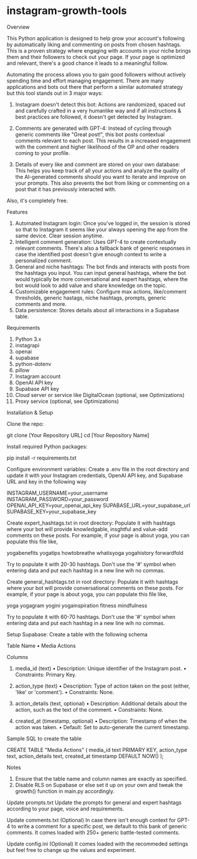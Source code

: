 # instagram-growth-tools

Overview

This Python application is designed to help grow your account's following by automatically liking and commenting on posts from chosen hashtags. This is a proven strategy where engaging with accounts in your niche brings them and their followers to check out your page. If your page is optimized and relevant, there's a good chance it leads to a meaningful follow.

Automating the process allows you to gain good followers without actively spending time and effort managing engagement. There are many applications and bots out there that perform a similar automated strategy but this tool stands out in 3 major ways:

1. Instagram doesn't detect this bot: Actions are randomized, spaced out and carefully crafted in a very humanlike way and if all instructions & best practices are followed, it doesn't get detected by Instagram.

2. Comments are generated with GPT-4: Instead of cycling through generic comments like "Great post!", this bot posts contextual comments relevant to each post. This results in a increased engagement with the comment and higher likelihood of the OP and other readers coming to your profile.

3. Details of every like and comment are stored on your own database: This helps you keep track of all your actions and analyze the quality of the AI-generated comments should you want to iterate and improve on your prompts. This also prevents the bot from liking or commenting on a post that it has previously interacted with.

Also, it's completely free.

Features

1. Automated Instagram login: Once you've logged in, the session is stored so that to Instagram it seems like your always opening the app from the same device. Clear session anytime.
2. Intelligent comment generation: Uses GPT-4 to create contextually relevant comments. There's also a fallback bank of generic responses in case the identified post doesn't give enough context to write a personalized comment.
3. General and niche hashtags: The bot finds and interacts with posts from the hashtags you input. You can input general hashtags, where the bot would typically be more conversational and expert hashtags, where the bot would look to add value and share knowledge on the topic.
4. Customizable engagement rules: Configure max actions, like/comment thresholds, generic hastags, niche hashtags, prompts, generic comments and more.
5. Data persistence: Stores details about all interactions in a Supabase table.

Requirements

1. Python 3.x
2. instagrapi
3. openai
4. supabase
5. python-dotenv
6. pillow
7. Instagram account
8. OpenAI API key
9. Supabase API key
10. Cloud server or service like DigitalOcean (optional, see Optimizations)
11. Proxy service (optional, see Optimizations)

Installation & Setup

Clone the repo:

git clone [Your Repository URL]
cd [Your Repository Name]

Install required Python packages:

pip install -r requirements.txt

Configure environment variables:
Create a .env file in the root directory and update it with your Instagram credentials, OpenAI API key, and Supabase URL and key in the following way

INSTAGRAM_USERNAME=your_username
INSTAGRAM_PASSWORD=your_password
OPENAI_API_KEY=your_openai_api_key
SUPABASE_URL=your_supabase_url
SUPABASE_KEY=your_supabase_key

Create expert_hashtags.txt in root directory:
Populate it with hashtags where your bot will provide knowledgable, insghtful and value-add comments on these posts. For example, if your page is about yoga, you can populate this file like,

yogabenefits
yogatips
howtobreathe
whatisyoga
yogahistory
forwardfold

Try to populate it with 20-30 hashtags. Don't use the '#' symbol when entering data and put each hashtag in a new line wih no commas.

Create general_hashtags.txt in root directory:
Populate it with hashtags where your bot will provide conversational comments on these posts. For example, if your page is about yoga, you can populate this file like,

yoga
yogagram
yogini
yogainspiration
fitness
mindfulness

Try to populate it with 60-70 hashtags. Don't use the '#' symbol when entering data and put each hashtag in a new line wih no commas.

Setup Supabase:
Create a table with the following schema

Table Name
• Media Actions

Columns

1. media_id (text)
   • Description: Unique identifier of the Instagram post.
   • Constraints: Primary Key.

2. action_type (text)
   • Description: Type of action taken on the post (either, 'like' or 'comment').
   • Constraints: None.

3. action_details (text, optional)
   • Description: Additional details about the action, such as the text of the comment.
   • Constraints: None.

4. created_at (timestamp, optional)
   • Description: Timestamp of when the action was taken.
   • Default: Set to auto-generate the current timestamp.

Sample SQL to create the table

CREATE TABLE "Media Actions" (
media_id text PRIMARY KEY,
action_type text,
action_details text,
created_at timestamp DEFAULT NOW()
);

Notes

1. Ensure that the table name and column names are exactly as specified.
2. Disable RLS on Supabase or else set it up on your own and tweak the growth() function in main.py accordingly.

Update prompts.txt
Update the prompts for general and expert hashtags according to your page, voice and requirements.

Update comments.txt (Optional)
In case there isn't enough context for GPT-4 to write a comment for a specific post, we default to this bank of generic comments. It comes loaded with 250+ generic battle-tested comments.

Update config.ini (Optional)
It comes loaded with the recommeded settings but feel free to change up the values and experiment.
